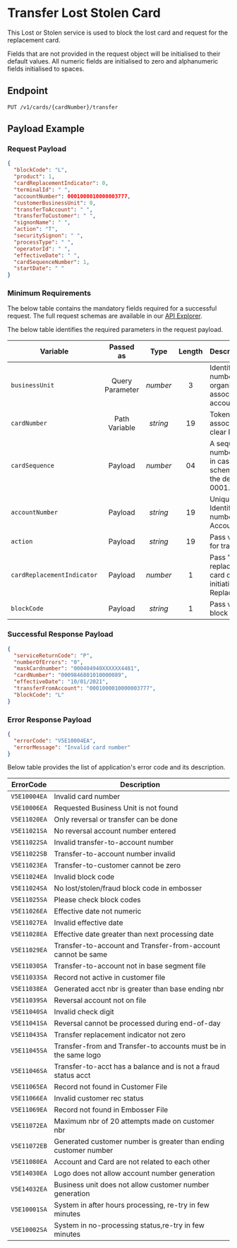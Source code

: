 # Transfer Lost Stolen Card 

This Lost or Stolen service is used to block the lost card and request for the replacement card.

Fields that are not provided in the request object will be initialised to their default values. All numeric fields are initialised to zero and alphanumeric fields initialised to spaces.

## Endpoint

`PUT /v1/cards/{cardNumber}/transfer`

## Payload Example
	
### Request Payload

```json
{
  "blockCode": "L",
  "product": 1,
  "cardReplacementIndicator": 0,
  "terminalId": " ",
  "accountNumber": 0001000010000003777,
  "customerBusinessUnit": 0,
  "transferToAccount": " ",
  "transferToCustomer": " ",
  "signonName": " ",
  "action": "T",
  "securitySignon": " ",
  "processType": " ",
  "operatorId": " ",
  "effectiveDate": " ",
  "cardSequenceNumber": 1,
  "startDate": " "
}
```

### Minimum Requirements

The below table contains the mandatory fields required for a successful request. The full request schemas are available in our [API Explorer](../api/?type=put&path=/v1/cards/{cardNumber}/transfer).

The below table identifies the required parameters in the request payload.

| Variable | Passed as | Type | Length | Description/Values |
| -------- | :-------: | :--: | :------------: | ------------------ |
| `businessUnit` | Query Parameter | *number* | 3 | Identification number of the organization associated with the account. |
| `cardNumber` | Path Variable | *string* | 19 | Token Number associated with the clear PAN. |
| `cardSequence` | Payload | *number* | 04 | A sequence number of the card in case of card scheme 2 else pass the default value of 0001. |
| `accountNumber` | Payload | *string* | 19 | Unique Identification number of the Account. |
| `action` | Payload | *string* | 19 | Pass value as "T" for transfer. |
| `cardReplacementIndicator` | Payload | *number* | 1 |  Pass "1" for replacement of card or "0" to avoid initiation of card Replacement . |
| `blockCode` | Payload | *string* | 1 | Pass value as "L" to block the old card. |

### Successful Response Payload

```json
{
  "serviceReturnCode": "P",
  "numberOfErrors": "0",
  "maskCardnumber": "000404940XXXXXX4481",
  "cardNumber": "0009846801010000089",
  "effectiveDate": "10/01/2021",
  "transferFromAccount": "0001000010000003777",
  "blockCode": "L"
}
```

### Error Response Payload

```json
{
  "errorCode": "V5E10004EA",
  "errorMessage": "Invalid card number"  
}
```

Below table provides the list of application's error code and its description.

| ErrorCode |  Description |
| --------  | ------------------ |
|`V5E10004EA` | Invalid card number |
|`V5E10006EA` | Requested Business Unit is not found |
|`V5E11020EA` | Only reversal or transfer can be done |
|`V5E11021SA` | No reversal account number entered |
|`V5E11022SA` | Invalid transfer-to-account number |
|`V5E11022SB` | Transfer-to-account number invalid |
|`V5E11023EA` | Transfer-to-customer cannot be zero |
|`V5E11024EA` | Invalid block code |
|`V5E11024SA` | No lost/stolen/fraud block code in embosser |
|`V5E11025SA` | Please check block codes |
|`V5E11026EA` | Effective date not numeric |
|`V5E11027EA` | Invalid effective date |
|`V5E11028EA` | Effective date greater than next processing date |
|`V5E11029EA` | Transfer-to-account and Transfer-from-account cannot be same |
|`V5E11030SA` | Transfer-to-account not in base segment file |
|`V5E11033SA` | Record not active in customer file |
|`V5E11038EA` | Generated acct nbr is greater than base ending nbr |
|`V5E11039SA` | Reversal account not on file |
|`V5E11040SA` | Invalid check digit |
|`V5E11041SA` | Reversal cannot be processed during end-of-day |
|`V5E11043SA` | Transfer replacement indicator not zero |
|`V5E11045SA` | Transfer-from and Transfer-to accounts must be in the same logo |
|`V5E11046SA` | Transfer-to-acct has a balance and is not a fraud status acct |
|`V5E11065EA` | Record not found in Customer File |
|`V5E11066EA` | Invalid customer rec status |
|`V5E11069EA` | Record not found in Embosser File |
|`V5E11072EA` | Maximum nbr of 20 attempts made on customer nbr |
|`V5E11072EB` | Generated customer number is greater than ending customer number |
|`V5E11080EA` | Account and Card are not related to each other |
|`V5E14030EA` | Logo does not allow account number generation |
|`V5E14032EA` | Business unit does not allow customer number generation |
|`V5E10001SA` | System in after hours processing, re-try in few minutes |
|`V5E10002SA` | System in no-processing status,re-try in few minutes |